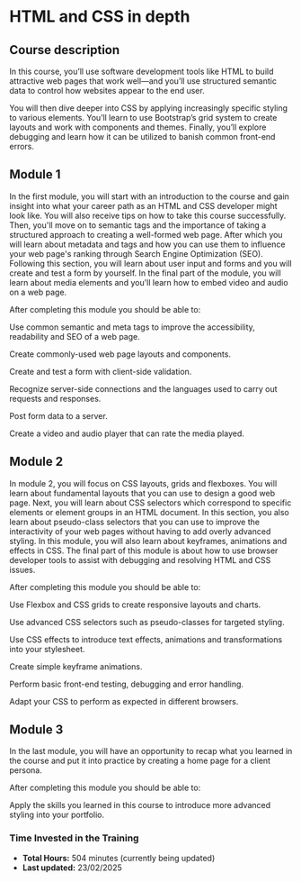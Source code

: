 # HTML and CSS in depth

## Course description
In this course, you’ll use software development tools like HTML to build attractive web pages that work well—and you’ll use structured semantic data to control how websites appear to the end user. 

You will then dive deeper into CSS by applying increasingly specific styling to various elements. You’ll learn to use Bootstrap’s grid system to create layouts and work with components and themes. Finally, you’ll explore debugging and learn how it can be utilized to banish common front-end errors.


## Module 1
In the first module,  you will start with an introduction to the course and gain insight into what your career path as an HTML and CSS developer might look like. You will also receive tips on how to take this course successfully. Then, you'll move on to semantic tags and the importance of taking a structured approach to creating a well-formed web page. After which you will learn about metadata and tags and how you can use them to influence your web page's ranking through Search Engine Optimization (SEO). Following this section, you will learn about user input and forms and you will create and test a form by yourself. In the final part of the module, you will learn about media elements and you'll learn how to embed video and audio on a web page.  

After completing this module you should be able to: 

Use common semantic and meta tags to improve the accessibility, readability and SEO of a web page.

Create commonly-used web page layouts and components.   

Create and test a form with client-side validation.   

Recognize server-side connections and the languages used to carry out requests and responses.  

Post form data to a server. 

Create a video and audio player that can rate the media played. 

## Module 2
In module 2, you will focus on CSS layouts, grids and flexboxes. You will learn about fundamental layouts that you can use to design a good web page. Next, you will learn about CSS selectors which correspond to specific elements or element groups in an HTML document. In this section, you also learn about pseudo-class selectors that you can use to improve the interactivity of your web pages without having to add overly advanced styling. In this module, you will also learn about keyframes, animations and effects in CSS. The final part of this module is about how to use browser developer tools to assist with debugging and resolving HTML and CSS issues.

After completing this module you should be able to:

Use Flexbox and CSS grids to create responsive layouts and charts. 

Use advanced CSS selectors such as pseudo-classes for targeted styling. 

Use CSS effects to introduce text effects, animations and transformations into your stylesheet. 

Create simple keyframe animations.  

Perform basic front-end testing, debugging and error handling.   

Adapt your CSS to perform as expected in different browsers. 

## Module 3
In the last module, you will have an opportunity to recap what you learned in the course and put it into practice by creating a home page for a client persona.

After completing this module you should be able to:

Apply the skills you learned in this course to introduce more advanced styling into your portfolio. 

### Time Invested in the Training

- **Total Hours:** 504 minutes (currently being updated)
- **Last updated:** 23/02/2025